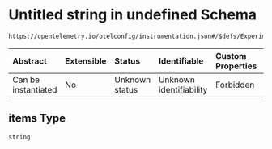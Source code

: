 # Untitled string in undefined Schema

```txt
https://opentelemetry.io/otelconfig/instrumentation.json#/$defs/ExperimentalHttpInstrumentation/properties/server/properties/request_captured_headers/items
```



| Abstract            | Extensible | Status         | Identifiable            | Custom Properties | Additional Properties | Access Restrictions | Defined In                                                                      |
| :------------------ | :--------- | :------------- | :---------------------- | :---------------- | :-------------------- | :------------------ | :------------------------------------------------------------------------------ |
| Can be instantiated | No         | Unknown status | Unknown identifiability | Forbidden         | Allowed               | none                | [instrumentation.json\*](../schema/instrumentation.json "open original schema") |

## items Type

`string`
